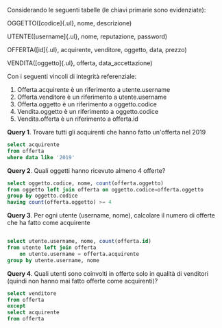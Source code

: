 Considerando le seguenti tabelle (le chiavi primarie sono evidenziate):

OGGETTO([codice]{.ul}, nome, descrizione)

UTENTE([username]{.ul}, nome, reputazione, password)

OFFERTA([id]{.ul}, acquirente, venditore, oggetto, data, prezzo)

VENDITA([oggetto]{.ul}, offerta, data_accettazione)

Con i seguenti vincoli di integrità referenziale:

1.  Offerta.acquirente è un riferimento a utente.username
2.  Offerta.venditore è un riferimento a utente.username
3.  Offerta.oggetto è un riferimento a oggetto.codice
4.  Vendita.oggetto è un riferimento a oggetto.codice
5.  Vendita.offerta è un riferimento a offerta.id

**Query 1**. Trovare tutti gli acquirenti che hanno fatto un'offerta nel 2019

```sql
select acquirente
from offerta
where data like '2019'
```

**Query 2**. Quali oggetti hanno ricevuto almeno 4 offerte?

```sql
select oggetto.codice, nome, count(offerta.oggetto)
from oggetto left join offerta on oggetto.codice=offerta.oggetto
group by oggetto.codice 
having count(offerta.oggetto) >= 4
```

**Query 3**. Per ogni utente (username, nome), calcolare il numero di
offerte che ha fatto come acquirente

```sql

select utente.username, nome, count(offerta.id)
from utente left join offerta
    on utente.username = offerta.acquirente
group by utente.username, nome
```

**Query 4**. Quali utenti sono coinvolti in offerte solo in qualità di
venditori (quindi non hanno mai fatto offerte come acquirenti)?

```sql
select venditore
from offerta
except
select acquirente
from offerta
```

